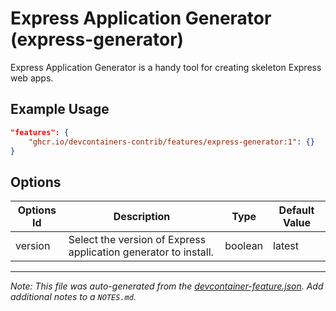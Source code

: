 
# Express Application Generator (express-generator)

Express Application Generator is a handy tool for creating skeleton Express web apps.

## Example Usage

```json
"features": {
    "ghcr.io/devcontainers-contrib/features/express-generator:1": {}
}
```

## Options

| Options Id | Description | Type | Default Value |
|-----|-----|-----|-----|
| version | Select the version of Express application generator to install. | boolean | latest |



---

_Note: This file was auto-generated from the [devcontainer-feature.json](https://github.com/devcontainers-contrib/features/blob/main/src/express-generator/devcontainer-feature.json).  Add additional notes to a `NOTES.md`._
